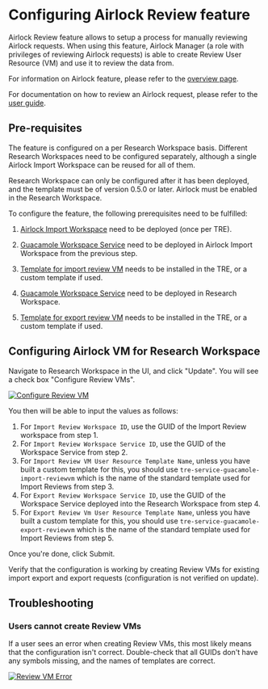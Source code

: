 # Configuring Airlock Review feature

Airlock Review feature allows to setup a process for manually reviewing Airlock requests. When using this feature, Airlock Manager (a role with privileges of reviewing Airlock requests) is able to create Review User Resource (VM) and use it to review the data from.

For information on Airlock feature, please refer to the [overview page](../azure-tre-overview/airlock.md).

For documentation on how to review an Airlock request, please refer to the [user guide](../using-tre/tre-for-research/review-airlock-request.md).

## Pre-requisites

The feature is configured on a per Research Workspace basis. Different Research Workspaces need to be configured separately, although a single Airlock Import Workspace can be reused for all of them.

Research Workspace can only be configured after it has been deployed, and the template must be of version 0.5.0 or later.
Airlock must be enabled in the Research Workspace.

To configure the feature, the following prerequisites need to be fulfilled:

1. [Airlock Import Workspace](../tre-templates/workspaces/airlock-import-review.md) need to be deployed (once per TRE).
1. [Guacamole Workspace Service](../tre-templates/workspace-services/guacamole.md) need to be deployed in Airlock Import Workspace from the previous step.
1. [Template for import review VM](../tre-templates/user-resources/import-reviewvm.md) needs to be installed in the TRE, or a custom template if used.

1. [Guacamole Workspace Service](../tre-templates/workspace-services/guacamole.md) need to be deployed in Research Workspace.
1. [Template for export review VM](../tre-templates/user-resources/export-reviewvm.md) needs to be installed in the TRE, or a custom template if used.

## Configuring Airlock VM for Research Workspace

Navigate to Research Workspace in the UI, and click "Update". You will see a check box "Configure Review VMs".

[![Configure Review VM](../assets/configure-review-vm.png)](../assets/configure-review-vm.png)

You then will be able to input the values as follows:

1. For `Import Review Workspace ID`, use the GUID of the Import Review workspace from step 1.
1. For `Import Review Workspace Service ID`, use the GUID of the Workspace Service from step 2.
1. For `Import Review VM User Resource Template Name`, unless you have built a custom template for this, you should use `tre-service-guacamole-import-reviewvm` which is the name of the standard template used for Import Reviews from step 3.
1. For `Export Review Workspace Service ID`, use the GUID of the Workspace Service deployed into the Research Workspace from step 4.
1. For `Export Review Vm User Resource Template Name`, unless you have built a custom template for this, you should use `tre-service-guacamole-export-reviewvm` which is the name of the standard template used for Import Reviews from step 5.

Once you're done, click Submit.

Verify that the configuration is working by creating Review VMs for existing import export and export requests (configuration is not verified on update).


## Troubleshooting

### Users cannot create Review VMs

If a user sees an error when creating Review VMs, this most likely means that the configuration isn't correct.
Double-check that all GUIDs don't have any symbols missing, and the names of templates are correct.

[![Review VM Error](../assets/using-review-vm-errors.png)](../assets/using-review-vm-errors.png)
